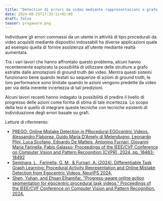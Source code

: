 ```yaml
---
title: "Detection di errori da video mediante rappresentazioni a grafo e Progress-Aware Online Action Prediction"
date: 2024-08-25T17:33:11+02:00
draft: false
teaser: progaware.png
---
```


Individuare gli errori commessi da un utente in attività di tipo procedurali da video acquisiti mediante dispositivi indossabili ha diverse applicazioni quale ad esempio quella di fornire assistenza all'utente mediante realtà aumentata.

Tra i vari lavori che hanno affrontato questo problema, alcuni hanno recentemente esplorato la possibilità di utilizzare delle strutture a grafo estratte dalle annotazioni di ground truth dei video. Mentra questi sistemi funzionano bene quando testati su sequenze di azioni di ground truth, le loro performance sono limitate quando le azioni vengono predette da video per via della inerente incertezza di tali predizioni.

Alcuni lavori recenti hanno indagato la possibilità di predire il livello di progresso delle azioni come forma di stima di tale incertezza. Lo scopo della tesi è quello di integrare queste tecniche con tecniche esistenti di individuazione degli errori basate su grafi.

Letture di riferimento:
* [PREGO: Online Mistake Detection in PRocedural EGOcentric Videos. Alessandro Flaborea, Guido Maria D'Amely di Melendugno, Leonardo Plini, Luca Scofano, Edoardo De Matteis, Antonino Furnari, Giovanni Maria Farinella, Fabio Galasso; Proceedings of the IEEE/CVF Conference on Computer Vision and Pattern Recognition (CVPR), 2024, pp. 18483-18492](https://openaccess.thecvf.com/content/CVPR2024/papers/Flaborea_PREGO_Online_Mistake_Detection_in_PRocedural_EGOcentric_Videos_CVPR_2024_paper.pdf)
* [Seminara, L., Farinella, G. M., & Furnari, A. (2024). Differentiable Task Graph Learning: Procedural Activity Representation and Online Mistake Detection from Egocentric Videos. NeurIPS 2024.](https://arxiv.org/pdf/2406.01486)
* [Shen, Yuhan, and Ehsan Elhamifar. "Progress-aware online action segmentation for egocentric procedural task videos." Proceedings of the IEEE/CVF Conference on Computer Vision and Pattern Recognition. 2024.](https://openaccess.thecvf.com/content/CVPR2024/papers/Shen_Progress-Aware_Online_Action_Segmentation_for_Egocentric_Procedural_Task_Videos_CVPR_2024_paper.pdf)
